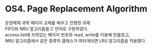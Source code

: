 # OS4. Page Replacement Algorithm
운영체제 과목 페이지 교체를 배우고 진행한 과제<br>
FIFO와 NRU 알고리즘을 C 언어로 구현하였다.<br>
access.list에 쓰여있는 페이지 번호와 read, write를 이용해 만들었고,<br>
NRU 알고리즘에서 같은 종류의 클래스가 여러개라면 LRU 알고리즘을 적용했다.<br>